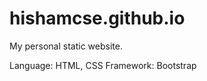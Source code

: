 # hishamcse.github.io
 
My personal static website.<br />

Language: HTML, CSS
Framework: Bootstrap
